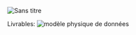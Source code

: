 ![Sans titre](https://github.com/j-sicard/pay_my_buddy/assets/106332407/46a4d27b-fbdd-4594-a853-ee1cb2f6f6a3)

Livrables: 
![modèle physique de données](https://github.com/j-sicard/pay_my_buddy/assets/106332407/f02bca4f-dc85-4151-bf18-80c600c0670e)
